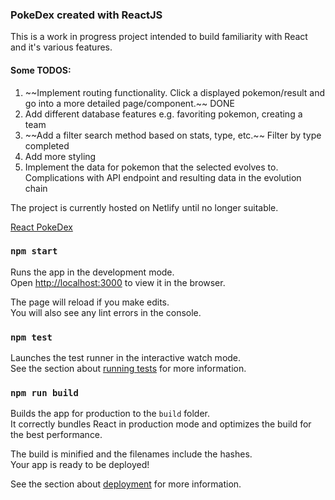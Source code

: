 ### PokeDex created with ReactJS

This is a work in progress project intended to build familiarity with React and it's various features.

#### Some TODOS:

<ol>
<li> ~~Implement routing functionality. Click a displayed pokemon/result and go into a more detailed page/component.~~ DONE </li>
<li> Add different database features e.g. favoriting pokemon, creating a team </li>
<li> ~~Add a filter search method based on stats, type, etc.~~ Filter by type completed</li>
<li> Add more styling </li>
<li> Implement the data for pokemon that the selected evolves to. Complications with API endpoint and resulting data in the evolution chain </li>
</ol>

The project is currently hosted on Netlify until no longer suitable.

[React PokeDex](https://cool-react-pokedex.netlify.app/)

### `npm start`

Runs the app in the development mode.\
Open [http://localhost:3000](http://localhost:3000) to view it in the browser.

The page will reload if you make edits.\
You will also see any lint errors in the console.

### `npm test`

Launches the test runner in the interactive watch mode.\
See the section about [running tests](https://facebook.github.io/create-react-app/docs/running-tests) for more information.

### `npm run build`

Builds the app for production to the `build` folder.\
It correctly bundles React in production mode and optimizes the build for the best performance.

The build is minified and the filenames include the hashes.\
Your app is ready to be deployed!

See the section about [deployment](https://facebook.github.io/create-react-app/docs/deployment) for more information.
